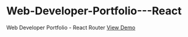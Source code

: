 # Web-Developer-Portfolio---React
Web Developer Portfolio - React Router
[View Demo](https://codepen.io/ahmetaksungur/pen/KKpRQZd)
